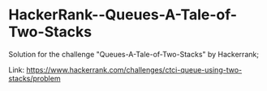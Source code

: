 # HackerRank--Queues-A-Tale-of-Two-Stacks

Solution for the challenge "Queues-A-Tale-of-Two-Stacks" by Hackerrank; 

Link: https://www.hackerrank.com/challenges/ctci-queue-using-two-stacks/problem

